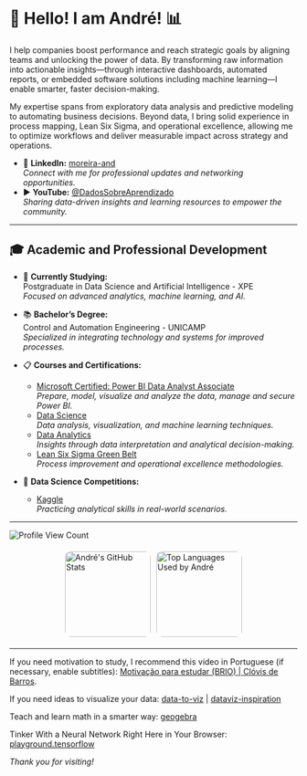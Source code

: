 # 👋 Hello! I am André! 📊

I help companies boost performance and reach strategic goals by aligning teams and unlocking the power of data. By transforming raw information into actionable insights—through interactive dashboards, automated reports, or embedded software solutions including machine learning—I enable smarter, faster decision-making.

My expertise spans from exploratory data analysis and predictive modeling to automating business decisions. Beyond data, I bring solid experience in process mapping, Lean Six Sigma, and operational excellence, allowing me to optimize workflows and deliver measurable impact across strategy and operations.

- 🔗 **LinkedIn:** [moreira-and](https://www.linkedin.com/in/moreira-and)  
  *Connect with me for professional updates and networking opportunities.*
- ▶ **YouTube:** [@DadosSobreAprendizado](https://www.youtube.com/@DadosSobreAprendizado)  
  *Sharing data-driven insights and learning resources to empower the community.*

---

## 🎓 Academic and Professional Development

- 🌱 **Currently Studying:**  
  Postgraduate in Data Science and Artificial Intelligence - XPE  
  *Focused on advanced analytics, machine learning, and AI.*  

- 📚 **Bachelor’s Degree:**  
  Control and Automation Engineering - UNICAMP  
  *Specialized in integrating technology and systems for improved processes.*  

- 📋 **Courses and Certifications:**
  - [Microsoft Certified: Power BI Data Analyst Associate](https://learn.microsoft.com/api/credentials/share/pt-br/moreira-and/8D008900A573B765?sharingId=2A1876131FAA5088)  
    *Prepare, model, visualize and analyze the data, manage and secure Power BI.*  
  - [Data Science](https://app.awari.com.br/certificado/84cc0992-22a9-427c-8f10-f52c2ec66342)  
    *Data analysis, visualization, and machine learning techniques.*  
  - [Data Analytics](https://app.awari.com.br/certificado/c3f7cac4-7994-4ca2-b0c8-87bb2e561275)  
    *Insights through data interpretation and analytical decision-making.*  
  - [Lean Six Sigma Green Belt](https://ead2.escolaedti.com.br/certificates/public?token=b5c7f837dedc708a1df72a3faf40bdf9)  
    *Process improvement and operational excellence methodologies.*  

- 🦆 **Data Science Competitions:**  
  - [Kaggle](https://www.kaggle.com/andmoreira)  
    *Practicing analytical skills in real-world scenarios.*  

---

![Profile View Count](https://komarev.com/ghpvc/?username=moreira-and&theme=dracula)  

<div style="display: flex; justify-content: center; align-items: flex-start; margin: 20px 0;">
  <img src="https://github-readme-stats.vercel.app/api?username=moreira-and&show_icons=true&theme=dracula&rank_icon=github" alt="André's GitHub Stats" style="height: 150px; border-radius: 10px; margin-right: 10px;"/>
  <img src="https://github-readme-stats.vercel.app/api/top-langs/?username=moreira-and&theme=dracula" alt="Top Languages Used by André" style="height: 150px; border-radius: 10px;"/>
</div>

---

If you need motivation to study, I recommend this video in Portuguese (if necessary, enable subtitles): [Motivação para estudar (BRIO) | Clóvis de Barros](https://www.youtube.com/watch?v=TRPBY_lxJfE).

If you need ideas to visualize your data: [data-to-viz](https://www.data-to-viz.com/) | [dataviz-inspiration](https://www.dataviz-inspiration.com/)

Teach and learn math in a smarter way: [geogebra](https://www.geogebra.org/)

Tinker With a Neural Network Right Here in Your Browser: [playground.tensorflow](https://playground.tensorflow.org/)

_*Thank you for visiting!*_
